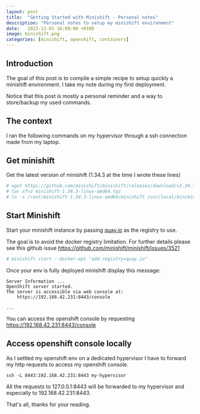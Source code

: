 ```yaml
---
layout: post
title:  "Getting Started with Minishift - Personal notes"
description: "Personal notes to setup my minishift environment"
date:   2022-12-01 16:00:00 +0100
image: minishift.png
categories: [minishift, openshift, containers]
---
```

## Introduction

The goal of this post is to compile a simple recipe to setup quickly a
minishift environment. I take my note during my first deployment.

Notice that this post is mostly a personal reminder and a way to store/backup
my used commands.

## The context

I ran the following commands on my hypervisor through a ssh connection made
from my laptop.

## Get minishift

Get the latest version of minishift (1.34.3 at the time I wrote these lines)

```sh
# wget https://github.com/minishift/minishift/releases/download/v1.34.3/minishift-1.34.3-linux-amd64.tgz
# tar xfvz minishift-1.34.3-linux-amd64.tgz
# ln -s /root/minishift-1.34.3-linux-amd64/minishift /usr/local/bin/minishift
```

## Start Minishift

Start your minishift instance by passing [quay.io](https://quay.io/) as the
registry to use.

The goal is to avoid the docker registry limitation. For further details
please see this github issue https://github.com/minishift/minishift/issues/3521

```sh
# minishift start --docker-opt "add-registry=quay.io"
```

Once your env is fully deployed minishift display this message:

```
Server Information ...
OpenShift server started.
The server is accessible via web console at:
    https://192.168.42.231:8443/console

...
```

You can access the openshift console by requesting https://192.168.42.231:8443/console

## Access openshift console locally

As I settled my openshift env on a dedicated hypervisor I have to forward
my http requests to access my openshift console.

```
ssh -L 8443:192.168.42.231:8443 my-hypervisor
```

All the requests to 127.0.0.1:8443 will be forwarded to my hypervisor and
especially to 192.168.42.231:8443.

That's all, thanks for your reading.
